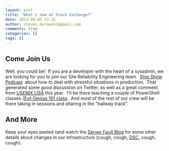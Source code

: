```yaml
---
layout: post
title: "What's new at Stack Exchange?"
date: 2013-09-05 13:32
author: steven.murawski@gmail.com
comments: true
categories: []
tags: []
---
```



## Come Join Us



Well, you could be! &nbsp;If you are a developer with the heart of a sysadmin, we are looking for you to join our Site Reliability Engineering team. &nbsp;[Ship Show Podcast](http://theshipshow.com/2013/08/keep-calm-and-prod-on/)&nbsp; about how to deal with stressful situations in production. &nbsp;That generated some good discussion on Twitter, as well as a great comment from [USENIX LISA](https://www.usenix.org/conference/lisa13) this year. &nbsp;I'll be there teaching a couple of PowerShell classes ([Evil Genius 101 class](https://www.usenix.org/conference/lisa13/training-program/full-training-program#T10). &nbsp;And most of the rest of our crew will be there taking in sessions and sharing in the "hallway track".


## And More



Keep your eyes peeled (and watch the&nbsp;<a href="http://blog.serverfault.com" target="_blank">Server Fault Blog</a>&nbsp;for some other details about changes in our infrastructure (cough, cough, <a href="http://technet.microsoft.com/en-us/library/dn249912.aspx" target="_blank">DSC</a>, cough, cough).





&nbsp;

